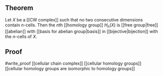 ## Theorem
Let $X$ be a [[CW complex]] such that no two consecutive dimensions contain $n$-cells. Then the $n$th [[homology group]] $H_n(X)$ is [[free group|free]] [[abelian]] with [[basis for abelian group|basis]] in [[bijective|bijection]] with the $n$-cells of $X$.
## Proof
#write_proof [[cellular chain complex]] [[cellular homology groups]] [[cellular homology groups are isomorphic to homology groups]]